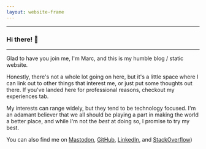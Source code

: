 ```yaml
---
layout: website-frame
---
```


---

### Hi there! 👋

---

Glad to have you join me, I'm Marc, and this is my humble blog / static website. 

Honestly, there's not a whole lot going on here, but it's a little space where I can link out to other things that interest me, or just put some thoughts out there. If you've landed here for professional reasons, checkout my experiences tab.

My interests can range widely, but they tend to be technology focused. I'm an adamant believer that we all should be playing a part in making the world a better place, and while I'm not the _best_ at doing so, I promise to try my best.

You can also find me on [Mastodon](https://mstdn.social/@mochsner), [GitHub](https://github.com/mochsner), [LinkedIn](https://www.linkedin.com/in/marcochsner/), and [StackOverflow](https://stackexchange.com/users/7913208/mochsner))
